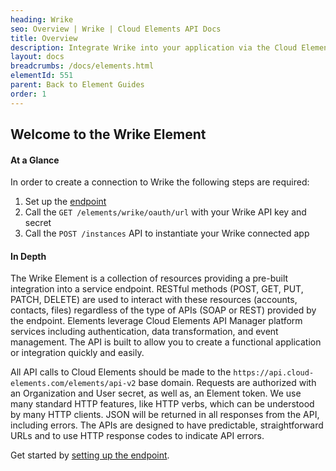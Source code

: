 ```yaml
---
heading: Wrike
seo: Overview | Wrike | Cloud Elements API Docs
title: Overview
description: Integrate Wrike into your application via the Cloud Elements APIs.
layout: docs
breadcrumbs: /docs/elements.html
elementId: 551
parent: Back to Element Guides
order: 1
---
```


## Welcome to the Wrike Element


#### At a Glance

In order to create a connection to Wrike the following steps are required:

1. Set up the [endpoint](wrike-endpoint-setup.html)
2. Call the `GET /elements/wrike/oauth/url` with your Wrike API key and secret
3. Call the `POST /instances` API to instantiate your Wrike connected app

#### In Depth

The Wrike Element is a collection of resources providing a pre-built integration into a service endpoint. RESTful methods (POST, GET, PUT, PATCH, DELETE) are used to interact with these resources (accounts, contacts, files) regardless of the type of APIs (SOAP or REST) provided by the endpoint. Elements leverage Cloud Elements API Manager platform services including authentication, data transformation, and event management.  The API is built to allow you to create a functional application or integration quickly and easily.

All API calls to Cloud Elements should be made to the `https://api.cloud-elements.com/elements/api-v2` base domain. Requests are authorized with an Organization and User secret, as well as, an Element token.  We use many standard HTTP features, like HTTP verbs, which can be understood by many HTTP clients. JSON will be returned in all responses from the API, including errors. The APIs are designed to have predictable, straightforward URLs and to use HTTP response codes to indicate API errors.

Get started by [setting up the endpoint](wrike-endpoint-setup.html).
